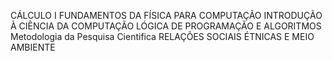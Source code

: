 CÁLCULO I
FUNDAMENTOS DA FÍSICA PARA COMPUTAÇÃO
INTRODUÇÃO À CIÊNCIA DA COMPUTAÇÃO
LÓGICA DE PROGRAMAÇÃO E ALGORITMOS
Metodologia da Pesquisa Cientifica
RELAÇÕES SOCIAIS ÉTNICAS E MEIO AMBIENTE
